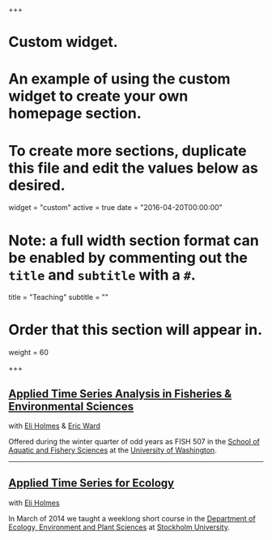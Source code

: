 +++
# Custom widget.
# An example of using the custom widget to create your own homepage section.
# To create more sections, duplicate this file and edit the values below as desired.
widget = "custom"
active = true
date = "2016-04-20T00:00:00"

# Note: a full width section format can be enabled by commenting out the `title` and `subtitle` with a `#`.
title = "Teaching"
subtitle = ""

# Order that this section will appear in.
weight = 60

+++

## [Applied Time Series Analysis in Fisheries & Environmental Sciences](https://nwfsc-timeseries.github.io/atsa/)

with [Eli Holmes](https://faculty.washington.edu/eeholmes/) & [Eric Ward](https://faculty.washington.edu/warde/)

Offered during the winter quarter of odd years as FISH 507 in the [School of Aquatic and Fishery Sciences](https://fish.uw.edu/) at the [University of Washington](https://www.washington.edu/).

***

## [Applied Time Series for Ecology](https://timeseriescourseemb.wordpress.com/)

with [Eli Holmes](https://faculty.washington.edu/eeholmes/)

In March of 2014 we taught a weeklong short course in the [Department of Ecology, Environment and Plant Sciences](http://su.se/deep/english/) at [Stockholm University](http://www.su.se/english/).